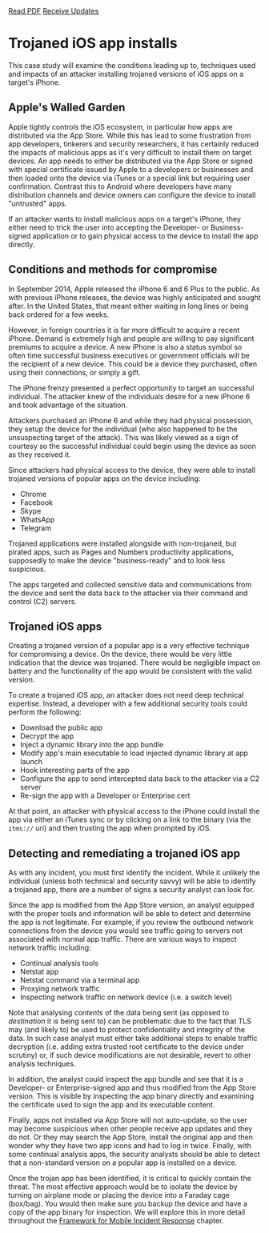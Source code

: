 <div class="cta-banner">
  <a class="cta-banner-pdf" href="https://info.nowsecure.com/IRforAndroidandiOS_PDFRequest.html">Read PDF<i class="fa fa-file-pdf-o"></i></a>
  <a class="cta-banner-update" href="https://info.nowsecure.com/IRforAndroidandiOS_Updates.html">Receive Updates<i class="fa fa-bell-o"></i></a>
</div>

# Trojaned iOS app installs

This case study will examine the conditions leading up to, techniques used and impacts of an attacker installing trojaned versions of iOS apps on a target's iPhone.

## Apple's Walled Garden

Apple tightly controls the iOS ecosystem, in particular how apps are distributed via the App Store. While this has lead to some frustration from app developers, tinkerers and security researchers, it has certainly reduced the impacts of malicious apps as it's very difficult to install them on target devices. An app needs to either be distributed via the App Store or signed with special certificate issued by Apple to a developers or businesses and then loaded onto the device via iTunes or a special link but requiring user confirmation. Contrast this to Android where developers have many distribution channels and device owners can configure the device to install "untrusted" apps.

If an attacker wants to install malicious apps on a target's iPhone, they either need to trick the user into accepting the Developer- or Business-signed application or to gain physical access to the device to install the app directly.

## Conditions and methods for compromise
In September 2014, Apple released the iPhone 6 and 6 Plus to the public. As with previous iPhone releases, the device was highly anticipated and sought after. In the United States, that meant either waiting in long lines or being back ordered for a few weeks.

However, in foreign countries it is far more difficult to acquire a recent iPhone. Demand is extremely high and people are willing to pay significant premiums to acquire a device. A new iPhone is also a status symbol so often time successful business executives or government officials will be the recipient of a new device. This could be a device they purchased, often using their connections, or simply a gift.

The iPhone frenzy presented a perfect opportunity to target an successful individual. The attacker knew of the individuals desire for a new iPhone 6 and took advantage of the situation.

Attackers purchased an iPhone 6 and while they had physical possession, they setup the device for the individual (who also happened to be the unsuspecting target of the attack). This was likely viewed as a sign of courtesy so the successful individual could begin using the device as soon as they received it.

Since attackers had physical access to the device, they were able to install trojaned versions of popular apps on the device including:

* Chrome
* Facebook
* Skype
* WhatsApp
* Telegram

Trojaned applications were installed alongside with non-trojaned, but pirated apps, such as Pages and Numbers productivity applications, supposedly to make the device "business-ready" and to look less suspicious.

The apps targeted and collected sensitive data and communications from the device and sent the data back to the attacker via their command and control (C2) servers.

## Trojaned iOS apps
Creating a trojaned version of a popular app is a very effective technique for compromising a device. On the device, there would be very little indication that the device was trojaned. There would be negligible impact on battery and the functionality of the app would be consistent with the valid version. 

To create a trojaned iOS app, an attacker does not need deep technical expertise. Instead, a developer with a few additional security tools could perform the following:

* Download the public app
* Decrypt the app
* Inject a dynamic library into the app bundle
* Modify app's main executable to load injected dynamic library at app launch
* Hook interesting parts of the app
* Configure the app to send intercepted data back to the attacker via a C2 server
* Re-sign the app with a Developer or Enterprise cert

At that point, an attacker with physical access to the iPhone could install the app via either an iTunes sync or by clicking on a link to the binary (via the `itms://` uri) and then trusting the app when prompted by iOS.

## Detecting and remediating a trojaned iOS app
As with any incident, you must first identify the incident. While it unlikely the individual (unless both technical and security savvy) will be able to identify a trojaned app, there are a number of signs a security analyst can look for.

Since the app is modified from the App Store version, an analyst equipped with the proper tools and information will be able to detect and determine the app is not legitimate. For example, if you review the outbound network connections from the device you would see traffic going to servers not associated with normal app traffic. There are various ways to inspect network traffic including:

* Continual analysis tools
* Netstat app
* Netstat command via a terminal app
* Proxying network traffic
* Inspecting network traffic on network device (i.e. a switch level)

Note that analysing *contents* of the data being sent (as opposed to *destination* it is being sent to) can be problematic due to the fact that TLS may (and likely to) be used to protect confidentiality and integrity of the data. In such case analyst must either take additional steps to enable traffic decryption (i.e. adding extra trusted root certificate to the device under scrutiny) or, if such device modifications are not desirable, revert to other analysis techniques.

In addition, the analyst could inspect the app bundle and see that it is a Developer- or Enterprise-signed app and thus modified from the App Store version. This is visible by inspecting the app binary directly and examining the certificate used to sign the app and its executable content.

Finally, apps not installed via App Store will not auto-update, so the user may become suspicious when other people receive app updates and they do not. Or they may search the App Store, install the original app and then wonder why they have two app icons and had to log in twice. Finally, with some continual analysis apps, the security analysts should be able to detect that a non-standard version on a popular app is installed on a device.

Once the trojan app has been identified, it is critical to quickly contain the threat. The most effective approach would be to isolate the device by turning on airplane mode or placing the device into a Faraday cage (box/bag). You would then make sure you backup the device and have a copy of the app binary for inspection. We will explore this in more detail throughout the [Framework for Mobile Incident Response](../mobile-incident-response-framework) chapter.
